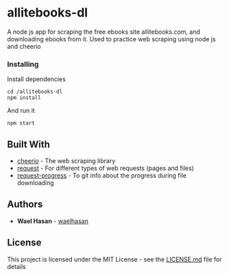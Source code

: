 # allitebooks-dl

A node js app for scraping the free ebooks site allitebooks.com, and downloading ebooks from it. Used to practice web scraping using node js and cheerio


### Installing

Install dependencies

```
cd /allitebooks-dl
npm install
```

And run it

```
npm start
```


## Built With

* [cheerio](https://www.npmjs.com/package/cheerio) - The web scraping library
* [request](https://www.npmjs.com/package/request) - For different types of web requests (pages and files)
* [request-progress](https://www.npmjs.com/package/request-progress) - To git info about the progress during file downloading

## Authors

* **Wael Hasan** - [waelhasan](https://github.com/waelhasan)

## License

This project is licensed under the MIT License - see the [LICENSE.md](LICENSE.md) file for details
